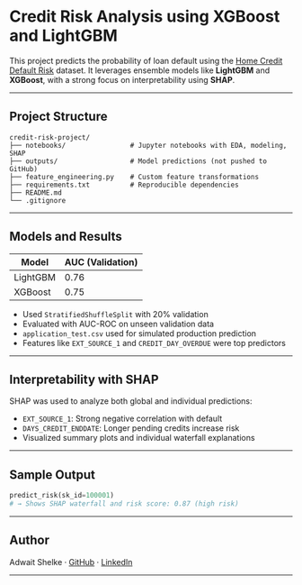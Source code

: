 #  Credit Risk Analysis using XGBoost and LightGBM

This project predicts the probability of loan default using the [Home Credit Default Risk](https://www.kaggle.com/competitions/home-credit-default-risk) dataset. It leverages ensemble models like **LightGBM** and **XGBoost**, with a strong focus on interpretability using **SHAP**.

---

##  Project Structure

```
credit-risk-project/
├── notebooks/                # Jupyter notebooks with EDA, modeling, SHAP
├── outputs/                  # Model predictions (not pushed to GitHub)
├── feature_engineering.py    # Custom feature transformations
├── requirements.txt          # Reproducible dependencies
├── README.md
└── .gitignore
```

---

##  Models and Results

| Model    | AUC (Validation) |
| -------- | ---------------- |
| LightGBM | 0.76             |
| XGBoost  | 0.75             |

- Used `StratifiedShuffleSplit` with 20% validation
- Evaluated with AUC-ROC on unseen validation data
- `application_test.csv` used for simulated production prediction
- Features like `EXT_SOURCE_1` and `CREDIT_DAY_OVERDUE` were top predictors

---

##  Interpretability with SHAP

SHAP was used to analyze both global and individual predictions:

- `EXT_SOURCE_1`: Strong negative correlation with default
- `DAYS_CREDIT_ENDDATE`: Longer pending credits increase risk
- Visualized summary plots and individual waterfall explanations

---

##  Sample Output

```python
predict_risk(sk_id=100001)
# → Shows SHAP waterfall and risk score: 0.87 (high risk)
```

---



##  Author

Adwait Shelke · [GitHub](https://github.com/adwaitshelke) · [LinkedIn](https://www.linkedin.com)

---



